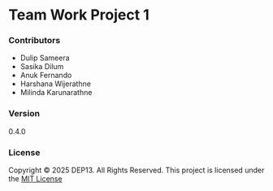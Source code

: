 # Team Work Project 1

### Contributors
- Dulip Sameera
- Sasika Dilum
- Anuk Fernando
- Harshana Wijerathne
- Milinda Karunarathne

### Version
0.4.0

### License
Copyright &copy; 2025 DEP13. All Rights Reserved.
This project is licensed under the [MIT License](LICENSE.txt)

